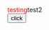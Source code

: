 <!DOCTYPE html>
<html>
<head>
<style>
.test:before		{
	content: "testing";
	color: red;
}

		.divTest{
    		background: #333;
    		background: rgba(0,0,0,.8);
    		border-radius: 5px;
    		bottom: 0px;
    		color: #fff;
    		left: 20%;
    		padding: 5px 15px;
    		position: absolute;
    		z-index: 98;
    		width: 220px;
		}
		
		.divTestTip{
    		border: solid;
    		border-color: #FFFFFF #FFFFFF #333 #FFFFFF;
    		border-width: 0px 12px 12px 12px;
    		bottom: 30px;
    		content: "";
    		left: 10%;
    		position: absolute;
		}
</style>

<script src="http://ajax.googleapis.com/ajax/libs/jquery/1.11.2/jquery.min.js"></script>
<script>
var UID = {
	_current: 0,
	getNew: function(){
		this._current++;
		return this._current;
	}
};
/*http://mcgivery.com/htmlelement-pseudostyle-settingmodifying-before-and-after-in-javascript/*/
HTMLElement.prototype.pseudoStyle = function(element,prop,value)
{
	var _this = this;
	var _sheetId = "pseudoStyles";
	var _head = document.head || document.getElementsByTagName('head')[0];
	var _sheet = document.getElementById(_sheetId) || document.createElement('style');
	_sheet.id = _sheetId;
	var className = "pseudoStyle" + UID.getNew();
	
	_this.className +=  " "+className; 
	
	_sheet.innerHTML += "\n."+className+":"+element+"{"+prop+":"+value+"}";
	_head.appendChild(_sheet);
	return this;
};


HTMLElement.prototype.addShadowStyle = function(element,cssClassName)
{
	var _this = this;
	var _sheetId = "pseudoStyles";
	var styleProperties = getCSSClass(cssClassName);
	var _head = document.head || document.getElementsByTagName('head')[0];
	var _sheet = document.getElementById(_sheetId) || document.createElement('style');
	_sheet.id = _sheetId;
	var className = "pseudoStyle" + UID.getNew();
	
	_this.className +=  " "+className; 
	
	_sheet.innerHTML += "\n."+className+":"+element+"{"+styleProperties+"}";
	_head.appendChild(_sheet);
	return this;
};

function getCSSClass(cssClassName)
{
    if(!document.styleSheets) 
	{
		return "";
	}
	var regEx = null;
	var styleSheets = document.styleSheets;
	var counter = styleSheets.length;
	var result = [];
    if(typeof cssClassName == "string") 
	{
		regEx = RegExp('\\b' + cssClassName + '\\b','i');
	}
    while(counter)
	{
    	var currentSheet = styleSheets[--counter];
    	var cssRules = (currentSheet.rules) ? currentSheet.rules: currentSheet.cssRules;
		var cssRulesLength = cssRules.length;
    	for(var count = 0 ; count < cssRulesLength; count++)
		{
    		var tempClassDetails = cssRules[count].selectorText ? [cssRules[count].selectorText, cssRules[count].style.cssText]: [cssRules[count]+''];
    		if(regEx.test(tempClassDetails[0])) 
			{
				result[result.length]= tempClassDetails;
			}
    	}
    }
	if(result && result.length === 1 && result[0] && result[0].length > 1)
	{
		return result[0][1];
	}
    return result.join('\n\n');
}

function clicked()
{
	var div = document.getElementById("testDiv");
	//div.pseudoStyle("before","color","black");
	div.addShadowStyle("before","divTestTip");
	alert(getCSSClass("divTestTip"));
}
</script>

</head>
<body>

<div id="testDiv" class="test">test2</div>

<input type="button" value="click" onclick="clicked()" />

</body>
</html>
